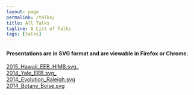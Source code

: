 ```yaml
---
layout: page
permalink: /talks/
title: All Talks
tagline: A List of Talks
tags: [talks]
---
```



#### Presentations are in SVG format and are viewable in Firefox or Chrome.   

[2015\_Hawaii\_EEB\_HIMB.svg_](talks/Eaton_2015_Hawaii_EEB.svg)  
[2014\_Yale\_EEB.svg_](talks/Eaton_2014_Yale_EEB.svg)  
[2014\_Evolution\_Raleigh.svg](/talks/Eaton_2014_Evolution_Raleigh.svg)   
[2014\_Botany\_Boise.svg](/talks/Eaton_2014_Botany_Boise.svg)  


